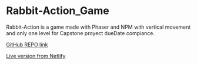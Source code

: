 # Rabbit-Action_Game
Rabbit-Action is a game made with Phaser and NPM with vertical movement and only one level for Capstone proyect dueDate compiance.

[GitHub REPO link](https://github.com/NewIncome/Rabbit-Action_Game)

[Live version from Netlify](https://rabbit-action-game.netlify.app/)